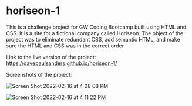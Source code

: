 # horiseon-1

This is a challenge project for GW Coding Bootcamp built using HTML and CSS.  It is a site for a fictional company called Horiseon.  The object of the project was to eliminate redundant CSS, add semantic HTML, and make sure the HTML and CSS was in the correct order.

Link to the live version of the project: https://davepaulsanders.github.io/horiseon-1/

Screenshots of the project:

![Screen Shot 2022-02-16 at 4 08 08 PM](https://user-images.githubusercontent.com/81320112/154357508-c811c140-a95c-4ee7-9289-05bca79bb803.png)

![Screen Shot 2022-02-16 at 4 11 22 PM](https://user-images.githubusercontent.com/81320112/154358323-aba5bb6a-a4d4-414b-8ab5-6867f43e9830.png)
